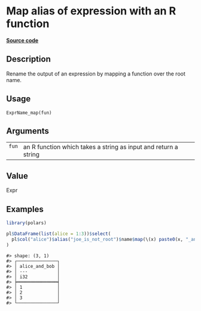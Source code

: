 

# Map alias of expression with an R function

[**Source code**](https://github.com/pola-rs/r-polars/tree/d562252dbb77de7e06ca3e6150d74a2c709763bc/R/expr__name.R#L63)

## Description

Rename the output of an expression by mapping a function over the root
name.

## Usage

<pre><code class='language-R'>ExprName_map(fun)
</code></pre>

## Arguments

<table>
<tr>
<td style="white-space: nowrap; font-family: monospace; vertical-align: top">
<code id="ExprName_map_:_fun">fun</code>
</td>
<td>
an R function which takes a string as input and return a string
</td>
</tr>
</table>

## Value

Expr

## Examples

``` r
library(polars)

pl$DataFrame(list(alice = 1:3))$select(
  pl$col("alice")$alias("joe_is_not_root")$name$map(\(x) paste0(x, "_and_bob"))
)
```

    #> shape: (3, 1)
    #> ┌───────────────┐
    #> │ alice_and_bob │
    #> │ ---           │
    #> │ i32           │
    #> ╞═══════════════╡
    #> │ 1             │
    #> │ 2             │
    #> │ 3             │
    #> └───────────────┘
